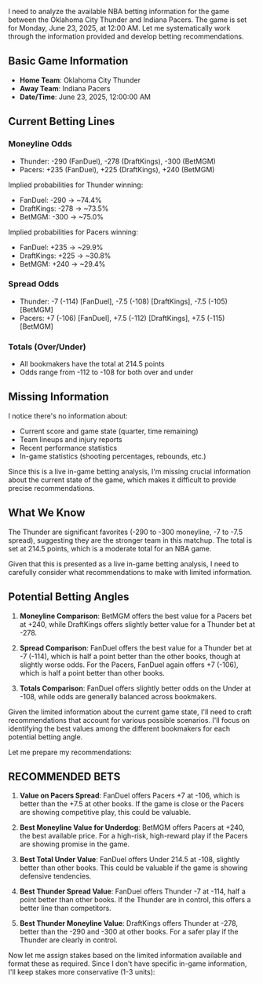 I need to analyze the available NBA betting information for the game between the Oklahoma City Thunder and Indiana Pacers. The game is set for Monday, June 23, 2025, at 12:00 AM. Let me systematically work through the information provided and develop betting recommendations.

## Basic Game Information
- **Home Team**: Oklahoma City Thunder
- **Away Team**: Indiana Pacers
- **Date/Time**: June 23, 2025, 12:00:00 AM

## Current Betting Lines

### Moneyline Odds
- Thunder: -290 (FanDuel), -278 (DraftKings), -300 (BetMGM)
- Pacers: +235 (FanDuel), +225 (DraftKings), +240 (BetMGM)

Implied probabilities for Thunder winning:
- FanDuel: -290 → ~74.4% 
- DraftKings: -278 → ~73.5%
- BetMGM: -300 → ~75.0%

Implied probabilities for Pacers winning:
- FanDuel: +235 → ~29.9%
- DraftKings: +225 → ~30.8%
- BetMGM: +240 → ~29.4%

### Spread Odds
- Thunder: -7 (-114) [FanDuel], -7.5 (-108) [DraftKings], -7.5 (-105) [BetMGM]
- Pacers: +7 (-106) [FanDuel], +7.5 (-112) [DraftKings], +7.5 (-115) [BetMGM]

### Totals (Over/Under)
- All bookmakers have the total at 214.5 points
- Odds range from -112 to -108 for both over and under

## Missing Information
I notice there's no information about:
- Current score and game state (quarter, time remaining)
- Team lineups and injury reports
- Recent performance statistics
- In-game statistics (shooting percentages, rebounds, etc.)

Since this is a live in-game betting analysis, I'm missing crucial information about the current state of the game, which makes it difficult to provide precise recommendations.

## What We Know
The Thunder are significant favorites (-290 to -300 moneyline, -7 to -7.5 spread), suggesting they are the stronger team in this matchup. The total is set at 214.5 points, which is a moderate total for an NBA game.

Given that this is presented as a live in-game betting analysis, I need to carefully consider what recommendations to make with limited information. 

## Potential Betting Angles

1. **Moneyline Comparison**: BetMGM offers the best value for a Pacers bet at +240, while DraftKings offers slightly better value for a Thunder bet at -278.

2. **Spread Comparison**: FanDuel offers the best value for a Thunder bet at -7 (-114), which is half a point better than the other books, though at slightly worse odds. For the Pacers, FanDuel again offers +7 (-106), which is half a point better than other books.

3. **Totals Comparison**: FanDuel offers slightly better odds on the Under at -108, while odds are generally balanced across bookmakers.

Given the limited information about the current game state, I'll need to craft recommendations that account for various possible scenarios. I'll focus on identifying the best values among the different bookmakers for each potential betting angle.

Let me prepare my recommendations:

## RECOMMENDED BETS

1. **Value on Pacers Spread**: FanDuel offers Pacers +7 at -106, which is better than the +7.5 at other books. If the game is close or the Pacers are showing competitive play, this could be valuable.

2. **Best Moneyline Value for Underdog**: BetMGM offers Pacers at +240, the best available price. For a high-risk, high-reward play if the Pacers are showing promise in the game.

3. **Best Total Under Value**: FanDuel offers Under 214.5 at -108, slightly better than other books. This could be valuable if the game is showing defensive tendencies.

4. **Best Thunder Spread Value**: FanDuel offers Thunder -7 at -114, half a point better than other books. If the Thunder are in control, this offers a better line than competitors.

5. **Best Thunder Moneyline Value**: DraftKings offers Thunder at -278, better than the -290 and -300 at other books. For a safer play if the Thunder are clearly in control.

Now let me assign stakes based on the limited information available and format these as required. Since I don't have specific in-game information, I'll keep stakes more conservative (1-3 units):